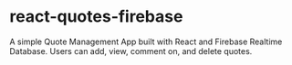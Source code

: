 # react-quotes-firebase
A simple Quote Management App built with React and Firebase Realtime Database. Users can add, view, comment on, and delete quotes.
